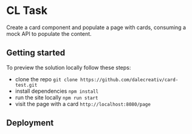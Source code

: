 # CL Task

Create a card component and populate a page with cards, consuming a mock API to populate the content.

## Getting started

To preview the solution locally follow these steps:

- clone the repo `git clone https://github.com/dalecreativ/card-test.git`
- install dependencies `npm install`
- run the site locally `npm run start`
- visit the page with a card `http://localhost:8080/page`

## Deployment
